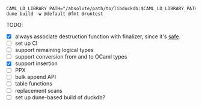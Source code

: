 
```
CAML_LD_LIBRARY_PATH="/absolute/path/to/libduckdb:$CAML_LD_LIBRARY_PATH" dune build -w @default @fmt @runtest
```

TODO:

- [x] always associate destruction function with finalizer, since it's [safe](https://github.com/duckdb/duckdb/blob/0959644c1d57409e78d2fae0262f792921a54c55/src/main/capi/prepared-c.cpp#L390).
- [ ] set up CI
- [ ] support remaining logical types
- [ ] support conversion from and to OCaml types
- [x] support insertion
- [ ] PPX
- [ ] bulk append API
- [ ] table functions
- [ ] replacement scans
- [ ] set up dune-based build of duckdb?

